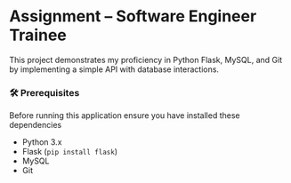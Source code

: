 # Assignment – Software Engineer Trainee
This project demonstrates my proficiency in Python Flask, MySQL, and Git by implementing a simple API with database interactions.
### 🛠️ Prerequisites
Before running this application ensure you have installed these dependencies
- Python 3.x
- Flask (`pip install flask`)
- MySQL
- Git
